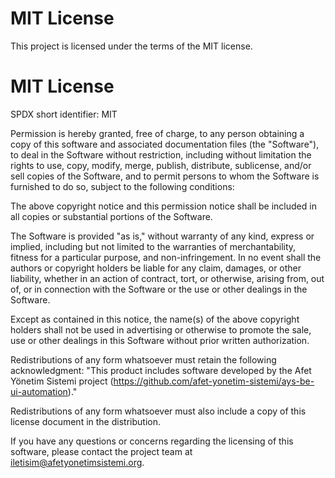 
# MIT License
This project is licensed under the terms of the MIT license.

# MIT License 
SPDX short identifier: MIT

Permission is hereby granted, free of charge, to any person obtaining a copy of this software and associated documentation files (the "Software"), to deal in the Software without restriction, including without limitation the rights to use, copy, modify, merge, publish, distribute, sublicense, and/or sell copies of the Software, and to permit persons to whom the Software is furnished to do so, subject to the following conditions:

The above copyright notice and this permission notice shall be included in all copies or substantial portions of the Software.

The Software is provided "as is," without warranty of any kind, express or implied, including but not limited to the warranties of merchantability, fitness for a particular purpose, and non-infringement. In no event shall the authors or copyright holders be liable for any claim, damages, or other liability, whether in an action of contract, tort, or otherwise, arising from, out of, or in connection with the Software or the use or other dealings in the Software.

Except as contained in this notice, the name(s) of the above copyright holders shall not be used in advertising or otherwise to promote the sale, use or other dealings in this Software without prior written authorization.

Redistributions of any form whatsoever must retain the following acknowledgment: "This product includes software developed by the Afet Yönetim Sistemi project (https://github.com/afet-yonetim-sistemi/ays-be-ui-automation)."

Redistributions of any form whatsoever must also include a copy of this license document in the distribution.

If you have any questions or concerns regarding the licensing of this software, please contact the project team at iletisim@afetyonetimsistemi.org.
